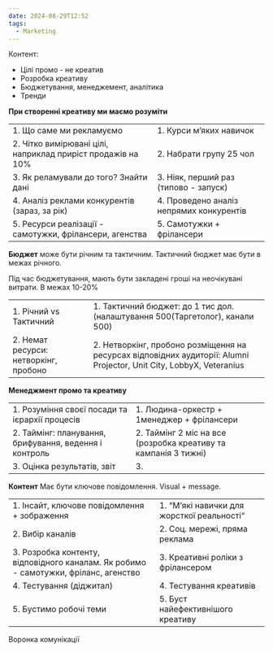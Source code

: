 ```yaml
---
date: 2024-08-29T12:52
tags:
  - Marketing
---
```

Контент:
- Цілі промо - не креатив
- Розробка креативу
- Бюджетування, менеджемент, аналітика
- Тренди


**При створенні креативу ми маємо розуміти**

|                                                             |                                          |
| ----------------------------------------------------------- | ---------------------------------------- |
| 1. Що саме ми рекламуємо                                    | 1. Курси м’яких навичок                  |
| 2. Чітко вимірювані цілі, наприклад приріст продажів на 10% | 2. Набрати групу 25 чол                  |
| 3. Як реламували до того? Знайти дані                       | 3. Ніяк, перший раз (типово - запуск)    |
| 4. Аналіз реклами конкурентів (зараз, за рік)               | 4. Проведено аналіз непрямих конкурентів |
| 5. Ресурси реалізації - самотужки, фрілансери, агенства     | 5. Самотужки + фрілансери                |

**Бюджет** може бути річним та тактичним. Тактичний бюджет має бути в межах річного.

Під час бюджетування, мають бути закладені гроші на неочікувані витрати. В межах 10-20%

|                                       |                                                                                                                      |
| ------------------------------------- | -------------------------------------------------------------------------------------------------------------------- |
| 1. Річний vs Тактичний                | 1. Тактичний бюджет: до 1 тис дол. (налаштування 500(Таргетолог), канали 500)                                        |
| 2. Немат ресурси: нетворкінг, пробоно | 2. Нетворкінг, пробоно розміщення на ресурсах відповідних аудиторії: Alumni Projector, Unit City, LobbyX, Veteranius |

**Менеджмент промо та креативу**

|                                                        |                                                                 |
| ------------------------------------------------------ | --------------------------------------------------------------- |
| 1. Розуміння своєї посади та ієрархії процесів         | 1. Людина-оркестр + 1менеджер + фрілансери                      |
| 2. Таймінг: планування, брифування, ведення і контроль | 2. Таймінг 2 міс на все (розробка креативу та кампанія 3 тижні) |
| 3. Оцінка результатів, звіт                            | 3.                                                              |

**Контент**
Має бути ключове повідомлення. Visual + message. 

|                                                                                      |                                            |
| ------------------------------------------------------------------------------------ | ------------------------------------------ |
| 1. Інсайт, ключове повідомлення + зображення                                         | 1. “М’які навички для жорсткої реальності“ |
| 2. Вибір каналів                                                                     | 2. Соц. мережі, пряма реклама              |
| 3. Розробка контенту, відповідного каналам. Як робимо - самотужки, фріланс, агенство | 3. Креативні роліки з фрілансером          |
| 4. Тестування (діджитал)                                                             | 4. Тестування креативів                    |
| 5. Бустимо робочі теми                                                               | 5. Буст найефективнішого креативу          |
Воронка комунікації